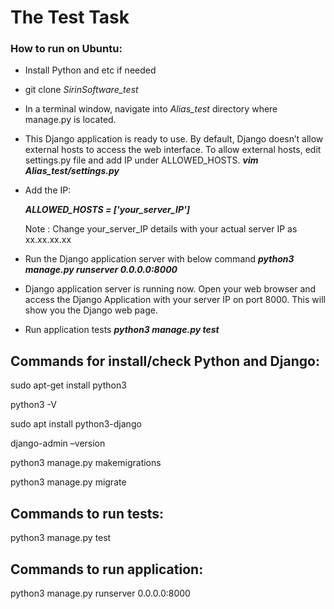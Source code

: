 # The Test Task 

### How to run on Ubuntu:

- Install Python and etc if needed
- git clone *SirinSoftware_test*
- In a terminal window, navigate into *Alias_test* directory where manage.py is located.
- This Django application is ready to use. By default, Django doesn’t allow external hosts to access the web interface. 
  To allow external hosts, edit settings.py file and add IP under ALLOWED_HOSTS. ***vim Alias_test/settings.py***
- Add the IP:
  
    ***ALLOWED_HOSTS = ['your_server_IP']*** 
  
    Note : Change your_server_IP details with your actual server IP as xx.xx.xx.xx

- Run the Django application server with below command ***python3 manage.py runserver 0.0.0.0:8000***
- Django application server is running now. Open your web browser and access the Django Application with your server IP
  on port 8000. This will show you the Django web page.

- Run application tests ***python3 manage.py test***

## Commands for install/check Python and Django:

sudo apt-get install python3 

python3 -V

sudo apt install python3-django

django-admin –version

python3 manage.py makemigrations

python3 manage.py migrate

## Commands to run tests:

python3 manage.py test

## Commands to run application:

python3 manage.py runserver 0.0.0.0:8000
